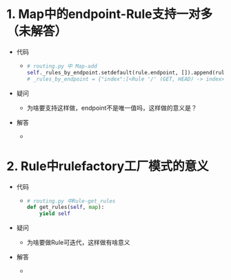 # 1. Map中的endpoint-Rule支持一对多（未解答）

* 代码

  * ```python
    # routing.py 中 Map-add
    self._rules_by_endpoint.setdefault(rule.endpoint, []).append(rule)
    # _rules_by_endpoint = {"index":[<Rule '/' (GET, HEAD) -> index>, <Rule '/about' (GET, HEAD) -> index>]}
    ```

* 疑问

  * 为啥要支持这样做，endpoint不是唯一值吗，这样做的意义是？

* 解答

  *  

# 2. Rule中rulefactory工厂模式的意义

* 代码

  * ```python
    # routing.py 中Rule-get_rules
    def get_rules(self, map):
        yield self
    ```

* 疑问

  * 为啥要做Rule可迭代，这样做有啥意义

* 解答

  *  

